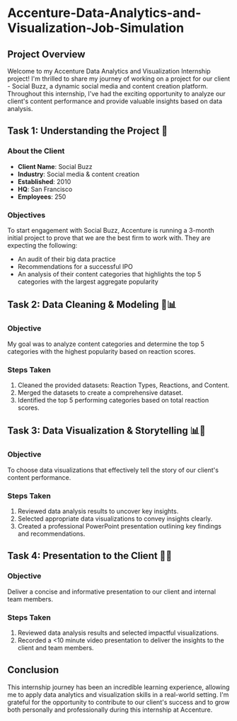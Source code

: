 # Accenture-Data-Analytics-and-Visualization-Job-Simulation

## Project Overview
Welcome to my Accenture Data Analytics and Visualization Internship project! I'm thrilled to share my journey of working on a project for our client - Social Buzz, a dynamic social media and content creation platform. Throughout this internship, I've had the exciting opportunity to analyze our client's content performance and provide valuable insights based on data analysis.

## Task 1: Understanding the Project 🧠

### About the Client
- **Client Name**: Social Buzz
- **Industry**: Social media & content creation
- **Established**: 2010
- **HQ**: San Francisco
- **Employees**: 250

### Objectives
To start engagement with Social Buzz, Accenture is running a 3-month initial project to prove that we are the best firm to work with. They are expecting the following:
- An audit of their big data practice
- Recommendations for a successful IPO
- An analysis of their content categories that highlights the top 5 categories with the largest aggregate popularity

## Task 2: Data Cleaning & Modeling 🧹📊

### Objective
My goal was to analyze content categories and determine the top 5 categories with the highest popularity based on reaction scores.

### Steps Taken
1. Cleaned the provided datasets: Reaction Types, Reactions, and Content.
2. Merged the datasets to create a comprehensive dataset.
3. Identified the top 5 performing categories based on total reaction scores.

## Task 3: Data Visualization & Storytelling 📊📖

### Objective
To choose data visualizations that effectively tell the story of our client's content performance.

### Steps Taken
1. Reviewed data analysis results to uncover key insights.
2. Selected appropriate data visualizations to convey insights clearly.
3. Created a professional PowerPoint presentation outlining key findings and recommendations.

## Task 4: Presentation to the Client 🎥💼

### Objective
Deliver a concise and informative presentation to our client and internal team members.

### Steps Taken
1. Reviewed data analysis results and selected impactful visualizations.
2. Recorded a <10 minute video presentation to deliver the insights to the client and team members.

## Conclusion
This internship journey has been an incredible learning experience, allowing me to apply data analytics and visualization skills in a real-world setting. I'm grateful for the opportunity to contribute to our client's success and to grow both personally and professionally during this internship at Accenture.
